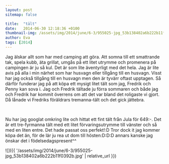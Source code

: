 ```yaml
---
layout: post
sitemap: false

title:  "tält"
date:   2014-06-30 12:18:36 +0100
thumbnail-img: /assets/img/2014/june/6-3/955025-jpg_53b138402a6b222b11f0392b.jpg
author: Eva
tags: [2014]
---
```


Jag älskar allt som har med camping att göra. Att somna till ett smattrande tak, spela kubb, äta grillat, umgås på ett litet utrymme och promenera på campingen är ju så kul. Det är som lite äventyrligt med det hela. Jag är lite avis på alla i min närhet som har husvagn eller tillgång till en husvagn. Visst har jag också tillgång till en husvagn men den är tyvärr oftast upptagen. Så därför funderar jag på att köpa ett mysigt litet tält som jag, Fredrik och Penny kan sova i. Jag och Fredrik tältade ju förra sommaren och både jag och Fredrik har kommit överrens om att det var bland det roligaste vi gjort. Då lånade vi Fredriks föräldrars tremanna-tält och det gick jättebra.




 




Nu har jag googlat omkring lite och hittat ett fint tält från Jula för 649:-. Det är ett tre-fyrmanna tält med ett litet förvaringsutrymme till vänster och så med en liten entre. Det hade passat oss perfekt!:D Tror dock it jag kommer köpa det än, för de lär ju rea ut dom till hösten:D:D:D annars kanske jag önskar det i födelsedagspresent^^

![]({{ '/assets/img/2014/june/6-3/955025-jpg_53b138402a6b222b11f0392b.jpg'  | relative_url }})

